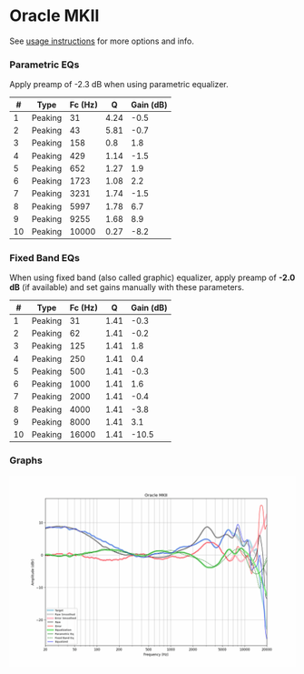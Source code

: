 # Oracle MKII
See [usage instructions](https://github.com/jaakkopasanen/AutoEq#usage) for more options and info.

### Parametric EQs
Apply preamp of -2.3 dB when using parametric equalizer.

|   # | Type    |   Fc (Hz) |    Q |   Gain (dB) |
|-----|---------|-----------|------|-------------|
|   1 | Peaking |        31 | 4.24 |        -0.5 |
|   2 | Peaking |        43 | 5.81 |        -0.7 |
|   3 | Peaking |       158 | 0.8  |         1.8 |
|   4 | Peaking |       429 | 1.14 |        -1.5 |
|   5 | Peaking |       652 | 1.27 |         1.9 |
|   6 | Peaking |      1723 | 1.08 |         2.2 |
|   7 | Peaking |      3231 | 1.74 |        -1.5 |
|   8 | Peaking |      5997 | 1.78 |         6.7 |
|   9 | Peaking |      9255 | 1.68 |         8.9 |
|  10 | Peaking |     10000 | 0.27 |        -8.2 |

### Fixed Band EQs
When using fixed band (also called graphic) equalizer, apply preamp of **-2.0 dB** (if available) and set gains manually with these parameters.

|   # | Type    |   Fc (Hz) |    Q |   Gain (dB) |
|-----|---------|-----------|------|-------------|
|   1 | Peaking |        31 | 1.41 |        -0.3 |
|   2 | Peaking |        62 | 1.41 |        -0.2 |
|   3 | Peaking |       125 | 1.41 |         1.8 |
|   4 | Peaking |       250 | 1.41 |         0.4 |
|   5 | Peaking |       500 | 1.41 |        -0.3 |
|   6 | Peaking |      1000 | 1.41 |         1.6 |
|   7 | Peaking |      2000 | 1.41 |        -0.4 |
|   8 | Peaking |      4000 | 1.41 |        -3.8 |
|   9 | Peaking |      8000 | 1.41 |         3.1 |
|  10 | Peaking |     16000 | 1.41 |       -10.5 |

### Graphs
![](./Oracle%20MKII.png)
